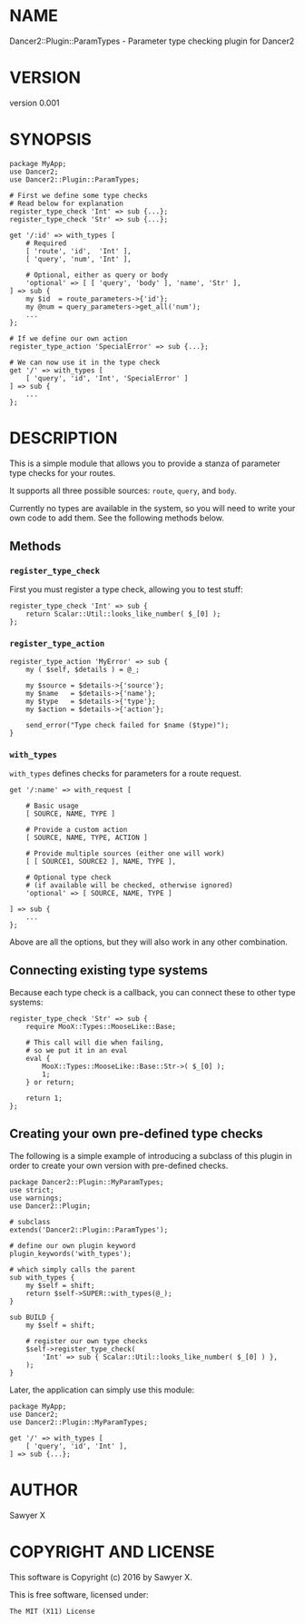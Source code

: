 # NAME

Dancer2::Plugin::ParamTypes - Parameter type checking plugin for Dancer2

# VERSION

version 0.001

# SYNOPSIS

    package MyApp;
    use Dancer2;
    use Dancer2::Plugin::ParamTypes;

    # First we define some type checks
    # Read below for explanation
    register_type_check 'Int' => sub {...};
    register_type_check 'Str' => sub {...};

    get '/:id' => with_types [
        # Required
        [ 'route', 'id',  'Int' ],
        [ 'query', 'num', 'Int' ],

        # Optional, either as query or body
        'optional' => [ [ 'query', 'body' ], 'name', 'Str' ],
    ] => sub {
        my $id  = route_parameters->{'id'};
        my @num = query_parameters->get_all('num');
        ...
    };

    # If we define our own action
    register_type_action 'SpecialError' => sub {...};

    # We can now use it in the type check
    get '/' => with_types [
        [ 'query', 'id', 'Int', 'SpecialError' ]
    ] => sub {
        ...
    };

# DESCRIPTION

This is a simple module that allows you to provide a stanza of parameter
type checks for your routes.

It supports all three possible sources: `route`, `query`, and
`body`.

Currently no types are available in the system, so you will need to
write your own code to add them. See the following methods below.

## Methods

### `register_type_check`

First you must register a type check, allowing you to test stuff:

    register_type_check 'Int' => sub {
        return Scalar::Util::looks_like_number( $_[0] );
    };

### `register_type_action`

    register_type_action 'MyError' => sub {
        my ( $self, $details ) = @_;

        my $source = $details->{'source'};
        my $name   = $details->{'name'};
        my $type   = $details->{'type'};
        my $action = $details->{'action'};

        send_error("Type check failed for $name ($type)");
    }

### `with_types`

`with_types` defines checks for parameters for a route request.

    get '/:name' => with_request [

        # Basic usage
        [ SOURCE, NAME, TYPE ]

        # Provide a custom action
        [ SOURCE, NAME, TYPE, ACTION ]

        # Provide multiple sources (either one will work)
        [ [ SOURCE1, SOURCE2 ], NAME, TYPE ],

        # Optional type check
        # (if available will be checked, otherwise ignored)
        'optional' => [ SOURCE, NAME, TYPE ]

    ] => sub {
        ...
    };

Above are all the options, but they will also work in any other
combination.

## Connecting existing type systems

Because each type check is a callback, you can connect these to other
type systems:

    register_type_check 'Str' => sub {
        require MooX::Types::MooseLike::Base;

        # This call will die when failing,
        # so we put it in an eval
        eval {
            MooX::Types::MooseLike::Base::Str->( $_[0] );
            1;
        } or return;

        return 1;
    };

## Creating your own pre-defined type checks

The following is a simple example of introducing a subclass of this
plugin in order to create your own version with pre-defined checks.

    package Dancer2::Plugin::MyParamTypes;
    use strict;
    use warnings;
    use Dancer2::Plugin;

    # subclass
    extends('Dancer2::Plugin::ParamTypes');

    # define our own plugin keyword
    plugin_keywords('with_types');

    # which simply calls the parent
    sub with_types {
        my $self = shift;
        return $self->SUPER::with_types(@_);
    }

    sub BUILD {
        my $self = shift;

        # register our own type checks
        $self->register_type_check(
            'Int' => sub { Scalar::Util::looks_like_number( $_[0] ) },
        );
    }

Later, the application can simply use this module:

    package MyApp;
    use Dancer2;
    use Dancer2::Plugin::MyParamTypes;

    get '/' => with_types [
        [ 'query', 'id', 'Int' ],
    ] => sub {...};

# AUTHOR

Sawyer X

# COPYRIGHT AND LICENSE

This software is Copyright (c) 2016 by Sawyer X.

This is free software, licensed under:

    The MIT (X11) License
